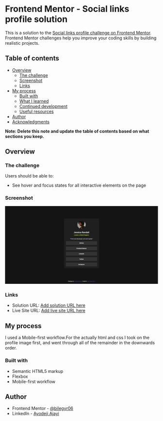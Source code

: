 # Frontend Mentor - Social links profile solution

This is a solution to the [Social links profile challenge on Frontend Mentor](https://www.frontendmentor.io/challenges/social-links-profile-UG32l9m6dQ). Frontend Mentor challenges help you improve your coding skills by building realistic projects. 

## Table of contents

- [Overview](#overview)
  - [The challenge](#the-challenge)
  - [Screenshot](#screenshot)
  - [Links](#links)
- [My process](#my-process)
  - [Built with](#built-with)
  - [What I learned](#what-i-learned)
  - [Continued development](#continued-development)
  - [Useful resources](#useful-resources)
- [Author](#author)
- [Acknowledgments](#acknowledgments)

**Note: Delete this note and update the table of contents based on what sections you keep.**

## Overview

### The challenge

Users should be able to:

- See hover and focus states for all interactive elements on the page

### Screenshot

![](./screenshot.jpeg)

### Links

- Solution URL: [Add solution URL here](https://github.com/bilegyr06/profile-website/blob/main/social-links-profile-main/index.html)
- Live Site URL: [Add live site URL here](https://profile-website-coral.vercel.app/)

## My process

 I used a Mobile-first workflow.For the actually html and css I took on the profile image first, and went through all of the remainder in the downwards order. 

### Built with

- Semantic HTML5 markup
- Flexbox
- Mobile-first workflow

## Author

- Frontend Mentor - [@bilegyr06](https://www.frontendmentor.io/profile/bilegyr06)
- LinkedIn - [Ayodeji Ajayi](https://www.linkedin.com/in/ayodeji-ajayi-83006a287/)

